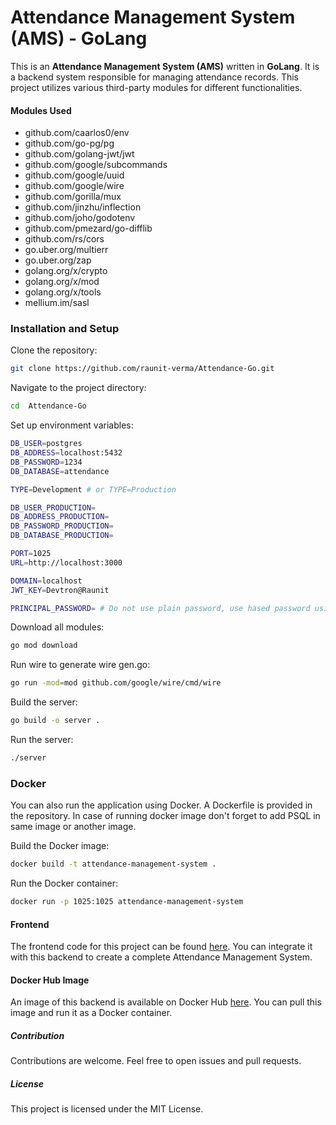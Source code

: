 # **Attendance Management System (AMS) - GoLang**
This is an **Attendance Management System (AMS)** written in **GoLang**. It is a backend system responsible for managing attendance records. This project utilizes various third-party modules for different functionalities.

#### **Modules Used**
- github.com/caarlos0/env
- github.com/go-pg/pg
- github.com/golang-jwt/jwt
- github.com/google/subcommands
- github.com/google/uuid
- github.com/google/wire
- github.com/gorilla/mux
- github.com/jinzhu/inflection
- github.com/joho/godotenv
- github.com/pmezard/go-difflib
- github.com/rs/cors
- go.uber.org/multierr
- go.uber.org/zap
- golang.org/x/crypto
- golang.org/x/mod
- golang.org/x/tools
- mellium.im/sasl

### **Installation and Setup**
Clone the repository:

```bash
git clone https://github.com/raunit-verma/Attendance-Go.git
```
Navigate to the project directory:
```bash
cd  Attendance-Go  
```
Set up environment variables:

```bash
DB_USER=postgres
DB_ADDRESS=localhost:5432
DB_PASSWORD=1234
DB_DATABASE=attendance

TYPE=Development # or TYPE=Production

DB_USER_PRODUCTION=
DB_ADDRESS_PRODUCTION=
DB_PASSWORD_PRODUCTION=
DB_DATABASE_PRODUCTION=

PORT=1025
URL=http://localhost:3000

DOMAIN=localhost
JWT_KEY=Devtron@Raunit

PRINCIPAL_PASSWORD= # Do not use plain password, use hased password using bcrypt
```
Download all modules:
```bash
go mod download
```

Run wire to generate wire gen.go:

```bash
go run -mod=mod github.com/google/wire/cmd/wire
```
Build the server:
```bash
go build -o server .
```
Run the server:

```bash
./server
```
### **Docker**
You can also run the application using Docker. A Dockerfile is provided in the repository. In case of running docker image don't forget to add PSQL in same image or another image.

Build the Docker image:

```bash
docker build -t attendance-management-system .
```
Run the Docker container:

```bash
docker run -p 1025:1025 attendance-management-system
```
#### Frontend
The frontend code for this project can be found [here](https://github.com/raunit-verma/Attendance-React "here"). You can integrate it with this backend to create a complete Attendance Management System.

#### Docker Hub Image
An image of this backend is available on Docker Hub [here](https://hub.docker.com/repository/docker/raunitverma/attendance-project-go/general "here"). You can pull this image and run it as a Docker container.

##### Contribution
Contributions are welcome. Feel free to open issues and pull requests.

##### License
This project is licensed under the MIT License.